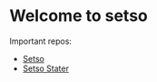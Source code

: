 # Welcome to setso


Important repos:

- [Setso](https://github.com/setsojs/setso)
- [Setso Stater](https://github.com/setsojs/setso-starter)
